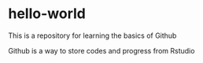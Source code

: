 # hello-world
This is a repository for learning the basics of Github

Github is a way to store codes and progress from Rstudio
